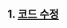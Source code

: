 ## 1. [코드 수정](https://github.com/ckdqja135/Typescript-restful-starter/blob/master/mdfile/2020-04-08/%EC%BD%94%EB%93%9C%20%EC%88%98%EC%A0%95%20%EC%82%AC%ED%95%AD(04.08).md)
